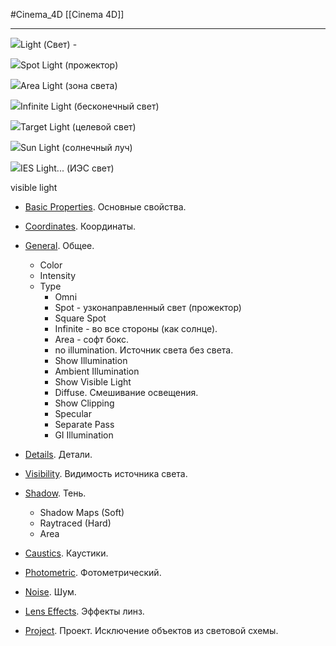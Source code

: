 #Cinema_4D 
[[Cinema 4D]]
_______________

![](https://help.maxon.net/c4d/2024/en-us/Content/Resources/Images/icons/PLUGIN_CMD_5102.png)Light (Свет)
	- 
    
![](https://help.maxon.net/c4d/2024/en-us/Content/Resources/Images/icons/PLUGIN_CMD_202536.png)Spot Light (прожектор)

![](https://help.maxon.net/c4d/2024/en-us/Content/Resources/Images/icons/PLUGIN_CMD_202537.png)Area Light (зона света)

![](https://help.maxon.net/c4d/2024/en-us/Content/Resources/Images/icons/PLUGIN_CMD_202538.png)Infinite Light (бесконечный свет)

![](https://help.maxon.net/c4d/2024/en-us/Content/Resources/Images/icons/PLUGIN_CMD_12520.png)Target Light (целевой свет)

![](https://help.maxon.net/c4d/2024/en-us/Content/Resources/Images/icons/PLUGIN_CMD_13541.png)Sun Light (солнечный луч)

![](https://help.maxon.net/c4d/2024/en-us/Content/Resources/Images/icons/PLUGIN_CMD_300001070.png)IES Light... (ИЭС свет)

visible light

- [Basic Properties](https://help.maxon.net/c4d/2024/en-us/Content/html/OLIGHT-OBASELIST.html?TocPath=Create%2520Menu%257CLight%2520Object%257C_____1). Основные свойства.
- [Coordinates](https://help.maxon.net/c4d/2024/en-us/Content/html/OLIGHT-ID_BASEOBJECT_GROUP1.html?TocPath=Create%2520Menu%257CLight%2520Object%257C_____2). Координаты.
- [General](https://help.maxon.net/c4d/2024/en-us/Content/html/OLIGHT-LIGHT_GROUP_GENERAL.html?TocPath=Create%2520Menu%257CLight%2520Object%257C_____3). Общее.
	- Color
	- Intensity
	- Type
		- Omni
		- Spot - узконаправленный свет (прожектор)
		- Square Spot
		- Infinite - во все стороны (как солнце).
		- Area - софт бокс.
		- no illumination. Источник света без света.
		- Show Illumination
		- Ambient Illumination
		- Show Visible Light
		- Diffuse. Смешивание освещения.
		- Show Clipping
		- Specular
		- Separate Pass
		- GI Illumination


- [Details](https://help.maxon.net/c4d/2024/en-us/Content/html/OLIGHT-LIGHT_GROUP_DETAILS.html?TocPath=Create%2520Menu%257CLight%2520Object%257C_____4). Детали.
- [Visibility](https://help.maxon.net/c4d/2024/en-us/Content/html/OLIGHT-LIGHT_GROUP_VISIBILITY.html?TocPath=Create%2520Menu%257CLight%2520Object%257C_____5). Видимость источника света.
- [Shadow](https://help.maxon.net/c4d/2024/en-us/Content/html/OLIGHT-LIGHT_GROUP_SHADOW.html?TocPath=Create%2520Menu%257CLight%2520Object%257C_____6). Тень.
	- Shadow Maps (Soft) 
	- Raytraced (Hard)
	- Area
- [Caustics](https://help.maxon.net/c4d/2024/en-us/Content/html/OLIGHT-LIGHT_GROUP_CAUSTICS.html?TocPath=Create%2520Menu%257CLight%2520Object%257C_____7). Каустики.
- [Photometric](https://help.maxon.net/c4d/2024/en-us/Content/html/OLIGHT-LIGHT_GROUP_PHOTOMETRIC.html?TocPath=Create%2520Menu%257CLight%2520Object%257C_____8). Фотометрический.
- [Noise](https://help.maxon.net/c4d/2024/en-us/Content/html/OLIGHT-LIGHT_GROUP_NOISE.html?TocPath=Create%2520Menu%257CLight%2520Object%257C_____9). Шум.
- [Lens Effects](https://help.maxon.net/c4d/2024/en-us/Content/html/OLIGHT-LIGHT_GROUP_LENSEFFECTS.html?TocPath=Create%2520Menu%257CLight%2520Object%257C_____10). Эффекты линз.
- [Project](https://help.maxon.net/c4d/2024/en-us/Content/html/OLIGHT-LIGHT_GROUP_EXCLUSION.html?TocPath=Create%2520Menu%257CLight%2520Object%257C_____11). Проект. Исключение объектов из световой схемы.